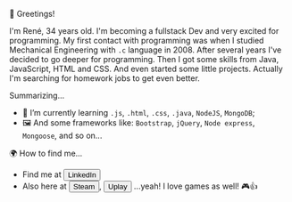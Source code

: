 👋 Greetings!

I'm René, 34 years old. I'm becoming a fullstack Dev and very excited for programming. My first contact with programming was when I studied Mechanical Engineering with <code>.c</code> language in 2008. After several years I've decided to go deeper for programming. Then I got some skills from Java, JavaScript, HTML and CSS. And even started some little projects. Actually I'm searching for homework jobs to get even better.

Summarizing...
- 🌱 I’m currently learning <code>.js</code>, <code>.html</code>, <code>.css</code>, <code>.java</code>, <code>NodeJS</code>, <code>MongoDB</code>;
- 🖼️ And some frameworks like: <code>Bootstrap</code>, <code>jQuery</code>, <code>Node express</code>, <code>Mongoose</code>, and so on...

🌍 How to find me...
- Find me at <a href="https://www.linkedin.com/in/ren%C3%A9-meier-1627b9166/"><button class="button">LinkedIn</button></a>
- Also here at <a href="https://steamcommunity.com/profiles/76561198223067764/"><button class="button">Steam</button></a>, <a href="https://ubisoftconnect.com/en-US/profile/renemeier.de"><button class="button">Uplay</button></a> ...yeah! I love games as well! 🎮👍


